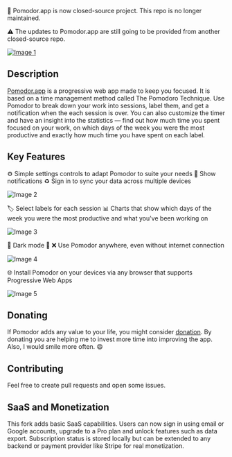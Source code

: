 🔐 Pomodor.app is now closed-source project. This repo is no longer maintained.

⚠️ The updates to Pomodor.app are still going to be provided from another closed-source repo.


[![Image 1][]][pomodor.app]

## Description

[Pomodor.app][pomodor.app] is a progressive web app made to keep you focused. It is based on a time management method called The Pomodoro Technique. Use Pomodor to break down your work into sessions, label them, and get a notification when the each session is over. You can also customize the timer and have an insight into the statistics — find out how much time you spent focused on your work, on which days of the week you were the most productive and exactly how much time you have spent on each label.

## Key Features

⚙️ Simple settings controls to adapt Pomodor to suite your needs
🔔 Show notifications
♻️ Sign in to sync your data across multiple devices

![Image 2]

🏷 Select labels for each session
📊 Charts that show which days of the week you were the most productive and what you've been working on

![Image 3]

🌙 Dark mode
📶 ❌ Use Pomodor anywhere, even without internet connection

![Image 4]

🌐 Install Pomodor on your devices via any browser that supports Progressive Web Apps

![Image 5]

## Donating

If Pomodor adds any value to your life, you might consider [donation][donate]. By donating you are helping me to invest more time into improving the app. Also, I would smile more often. 😄

## Contributing

Feel free to create pull requests and open some issues.

## SaaS and Monetization

This fork adds basic SaaS capabilities. Users can now sign in using email or Google accounts, upgrade to a Pro plan and unlock features such as data export. Subscription status is stored locally but can be extended to any backend or payment provider like Stripe for real monetization.

[image 1]: screenshots/1.svg?raw=true&sanitize=true
[image 2]: screenshots/2.svg?raw=true&sanitize=true
[image 3]: screenshots/3.svg?raw=true&sanitize=true
[image 4]: screenshots/4.svg?raw=true&sanitize=true
[image 5]: screenshots/5.svg?raw=true&sanitize=true
[pomodor.app]: https://pomodor.app
[donate]: https://www.buymeacoffee.com/sashadrmic
